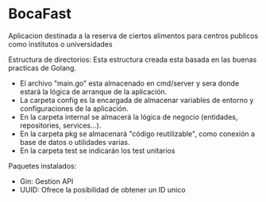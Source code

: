 # BocaFast
Aplicacion destinada a la reserva de ciertos alimentos para centros publicos como institutos o universidades

Estructura de directorios:
Esta estructura creada esta basada en las buenas practicas de Golang. 
- El archivo "main.go" esta almacenado en cmd/server y sera donde estará la lógica de arranque de la aplicación.
- La carpeta config es la encargada de almacenar variables de entorno y configuraciones de la aplicación.
- En la carpeta internal se almacerá la lógica de negocio (entidades, repositories, services...).
- En la carpeta pkg se almacenará "código reutilizable", como conexión a base de datos o utilidades varias.
- En la carpeta test se indicarán los test unitarios

Paquetes instalados:
- Gin: Gestion API
- UUID: Ofrece la posibilidad de obtener un ID unico